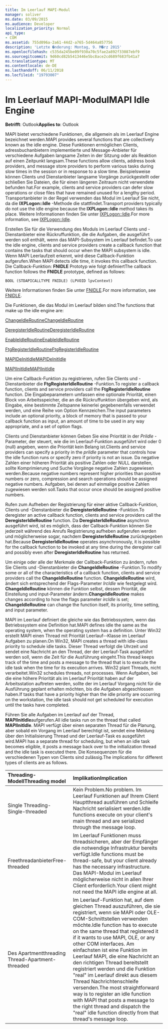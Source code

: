 ```yaml
---
title: Im Leerlauf MAPI-Modul
manager: soliver
ms.date: 03/09/2015
ms.audience: Developer
localization_priority: Normal
api_type:
- COM
ms.assetid: 755d096a-2a61-44d2-a765-5d464a857756
description: 'Letzte �nderung: Montag, 9. M�rz 2015'
ms.openlocfilehash: c535da245be09f930a70c5fae2a892f33087ebf9
ms.sourcegitcommit: 9d60cd82b5413446e5bc8ace2cd689f683fb41a7
ms.translationtype: MT
ms.contentlocale: de-DE
ms.lasthandoff: 06/11/2018
ms.locfileid: "19793007"
---
```

# <a name="mapi-idle-engine"></a><span data-ttu-id="51625-103">Im Leerlauf MAPI-Modul</span><span class="sxs-lookup"><span data-stu-id="51625-103">MAPI Idle Engine</span></span>

  
  
<span data-ttu-id="51625-104">**Betrifft**: Outlook</span><span class="sxs-lookup"><span data-stu-id="51625-104">**Applies to**: Outlook</span></span> 
  
<span data-ttu-id="51625-105">MAPI bietet verschiedene Funktionen, die allgemein als im Leerlauf Engine bezeichnet werden.</span><span class="sxs-lookup"><span data-stu-id="51625-105">MAPI provides several functions that are collectively known as the idle engine.</span></span> <span data-ttu-id="51625-106">Diese Funktionen ermöglichen Clients, adressbuchanbietern implementierte und Message-Anbieter für verschiedene Aufgaben langsame Zeiten in der Sitzung oder als Reaktion auf einen Zeitpunkt langsam.</span><span class="sxs-lookup"><span data-stu-id="51625-106">These functions allow clients, address book providers, and message store providers to perform various tasks during slow times in the session or in response to a slow time.</span></span> <span data-ttu-id="51625-107">Beispielsweise können Clients und Dienstanbieter langsame Vorgänge zurückgestellt oder schließen Sie Dateien, die für einen längeren Zeitraum nicht verwendete befunden hat.</span><span class="sxs-lookup"><span data-stu-id="51625-107">For example, clients and service providers can defer slow operations or close files that have remained unused for a lengthy period.</span></span> <span data-ttu-id="51625-108">Transportanbieter in der Regel verwenden das Modul im Leerlauf Sie nicht, da die **IXPLogon::Idle** -Methode die stattfindet.</span><span class="sxs-lookup"><span data-stu-id="51625-108">Transport providers typically do not use the idle engine because the **IXPLogon::Idle** method takes its place.</span></span> <span data-ttu-id="51625-109">Weitere Informationen finden Sie unter [IXPLogon::Idle](ixplogon-idle.md).</span><span class="sxs-lookup"><span data-stu-id="51625-109">For more information, see [IXPLogon::Idle](ixplogon-idle.md).</span></span>
  
<span data-ttu-id="51625-110">Erstellen Sie für die Verwendung des Moduls im Leerlauf Clients und -Dienstanbieter eine Rückruffunktion, die die Aufgaben, die ausgeführt werden soll enthält, wenn das MAPI-Subsystem im Leerlauf befindet.</span><span class="sxs-lookup"><span data-stu-id="51625-110">To use the idle engine, clients and service providers create a callback function that contains the tasks that should occur when the MAPI subsystem is idle.</span></span> <span data-ttu-id="51625-111">Wenn MAPI Leerlaufzeit erkennt, wird diese Callback-Funktion aufgerufen.</span><span class="sxs-lookup"><span data-stu-id="51625-111">When MAPI detects idle time, it invokes this callback function.</span></span> <span data-ttu-id="51625-112">Die Callback-Funktion: **FNIDLE** Prototyp wie folgt definiert</span><span class="sxs-lookup"><span data-stu-id="51625-112">The callback function follows the **FNIDLE** prototype, defined as follows:</span></span> 
  
 `BOOL (STDAPICALLTYPE FNIDLE) (LPVOID lpvContext)`
  
<span data-ttu-id="51625-113">Weitere Informationen finden Sie unter [FNIDLE](fnidle.md).</span><span class="sxs-lookup"><span data-stu-id="51625-113">For more information, see [FNIDLE](fnidle.md).</span></span>
  
<span data-ttu-id="51625-114">Die Funktionen, die das Modul im Leerlauf bilden sind:</span><span class="sxs-lookup"><span data-stu-id="51625-114">The functions that make up the idle engine are:</span></span>
  
[<span data-ttu-id="51625-115">ChangeIdleRoutine</span><span class="sxs-lookup"><span data-stu-id="51625-115">ChangeIdleRoutine</span></span>](changeidleroutine.md)
  
[<span data-ttu-id="51625-116">DeregisterIdleRoutine</span><span class="sxs-lookup"><span data-stu-id="51625-116">DeregisterIdleRoutine</span></span>](deregisteridleroutine.md)
  
[<span data-ttu-id="51625-117">EnableIdleRoutine</span><span class="sxs-lookup"><span data-stu-id="51625-117">EnableIdleRoutine</span></span>](enableidleroutine.md)
  
[<span data-ttu-id="51625-118">FtgRegisterIdleRoutine</span><span class="sxs-lookup"><span data-stu-id="51625-118">FtgRegisterIdleRoutine</span></span>](ftgregisteridleroutine.md)
  
[<span data-ttu-id="51625-119">MAPIDeInitIdle</span><span class="sxs-lookup"><span data-stu-id="51625-119">MAPIDeInitIdle</span></span>](mapideinitidle.md)
  
[<span data-ttu-id="51625-120">MAPIInitIdle</span><span class="sxs-lookup"><span data-stu-id="51625-120">MAPIInitIdle</span></span>](mapiinitidle.md)
  
<span data-ttu-id="51625-121">Um eine Callback-Funktion zu registrieren, rufen Sie Clients und -Dienstanbieter die **FtgRegisterIdleRoutine** -Funktion.</span><span class="sxs-lookup"><span data-stu-id="51625-121">To register a callback function, clients and service providers call the **FtgRegisterIdleRoutine** function.</span></span> <span data-ttu-id="51625-122">Die Eingabeparametern umfassen eine optionale Priorität, einen Block von Arbeitsspeicher, die an die Rückruffunktion übergeben wird, als Eingabe, eine bestimmte Zeitspanne keinerlei gegebenenfalls verwendet werden, und eine Reihe von Option Kennzeichen.</span><span class="sxs-lookup"><span data-stu-id="51625-122">The input parameters include an optional priority, a block of memory that is passed to your callback function as input, an amount of time to be used in any way appropriate, and a set of option flags.</span></span> 
  
<span data-ttu-id="51625-123">Clients und Dienstanbieter können Geben Sie eine Priorität in der _PriIdle_ -Parameter, der steuert, wie die im Leerlauf-Funktion ausgeführt wird oder 0 (null) angeben, wenn die Priorität kein Belang ist.</span><span class="sxs-lookup"><span data-stu-id="51625-123">Clients and service providers can specify a priority in the  _priIdle_ parameter that controls how the idle function runs or specify zero if priority is not an issue.</span></span> <span data-ttu-id="51625-124">Da negative Zahlen einer höheren Priorität als positive Zahlen oder NULL darstellen, sollte Komprimierung und Suche Vorgänge negative Zahlen zugewiesen werden.</span><span class="sxs-lookup"><span data-stu-id="51625-124">Because negative numbers represent higher priorities than positive numbers or zero, compression and search operations should be assigned negative numbers.</span></span> <span data-ttu-id="51625-125">Aufgaben, bei denen auf einmalige positive Zahlen zugewiesen werden soll.</span><span class="sxs-lookup"><span data-stu-id="51625-125">Tasks that occur once should be assigned positive numbers.</span></span> 
  
<span data-ttu-id="51625-126">Rufen zum Aufheben der Registrierung für einer aktive Callback-Funktion, Clients und -Dienstanbieter die **DeregisterIdleRoutine** -Funktion.</span><span class="sxs-lookup"><span data-stu-id="51625-126">To deregister an active callback function, clients and service providers call the **DeregisterIdleRoutine** function.</span></span> <span data-ttu-id="51625-127">Da **DeregisterIdleRoutine** asynchron ausgeführt wird, ist es möglich, dass der Callback-Funktion können Sie jederzeit während des Anrufs Registrierung aufheben aufgerufen werden und möglicherweise sogar, nachdem **DeregisterIdleRoutine** zurückgegeben hat.</span><span class="sxs-lookup"><span data-stu-id="51625-127">Because **DeregisterIdleRoutine** operates asynchronously, it is possible for the callback function to be invoked at any time during the deregister call and possibly even after **DeregisterIdleRoutine** has returned.</span></span> 
  
<span data-ttu-id="51625-128">Um einige oder alle der Merkmale der Callback-Funktion zu ändern, rufen Sie Clients und -Dienstanbieter die **ChangeIdleRoutine** -Funktion.</span><span class="sxs-lookup"><span data-stu-id="51625-128">To modify some or all of the characteristics of a callback function, clients and service providers call the **ChangeIdleRoutine** function.</span></span> <span data-ttu-id="51625-129">**ChangeIdleRoutine** wird, ändert sich entsprechend der Flags-Parameter _IrcIdle_ wie festgelegt wird. **ChangeIdleRoutine** können die Funktion selbst, dessen Priorität, die Einstellung und input-Parameter ändern.</span><span class="sxs-lookup"><span data-stu-id="51625-129">**ChangeIdleRoutine** makes changes according to how the flags parameter  _ircIdle_ is set; **ChangeIdleRoutine** can change the function itself, its priority, time setting, and input parameter.</span></span> 
  
<span data-ttu-id="51625-130">MAPI im Leerlauf definiert die gleiche wie das Betriebssystem, wenn das Betriebssystem eine Definition hat.</span><span class="sxs-lookup"><span data-stu-id="51625-130">MAPI defines idle the same as the operating system, when the operating system has a definition.</span></span> <span data-ttu-id="51625-131">Unter Win32 erstellt MAPI einen Thread mit Priorität Leerlauf--Klasse im Leerlauf Aufgaben zu planen.</span><span class="sxs-lookup"><span data-stu-id="51625-131">On Win32, MAPI creates a thread with idle-class priority to schedule idle tasks.</span></span> <span data-ttu-id="51625-132">Dieser Thread verfolgt die Uhrzeit und sendet eine Nachricht an den Thread, der der Leerlauf-Task ausgeführt werden soll, wenn die Zeit für die Ausführung eingeht.</span><span class="sxs-lookup"><span data-stu-id="51625-132">This thread keeps track of the time and posts a message to the thread that is to execute the idle task when the time for its execution arrives.</span></span> <span data-ttu-id="51625-133">Win32 plant Threads, nicht verarbeitet.</span><span class="sxs-lookup"><span data-stu-id="51625-133">Win32 schedules threads, not processes.</span></span> <span data-ttu-id="51625-134">Wenn Aufgaben, bei die eine höhere Priorität als im Leerlauf Priorität haben auf der Arbeitsstation auftreten werden, sollte der im Leerlauf Vorgang nicht für die Ausführung geplant erhalten möchten, bis die Aufgaben abgeschlossen haben.</span><span class="sxs-lookup"><span data-stu-id="51625-134">If tasks that have a priority higher than the idle priority are occurring on the workstation, the idle task should not get scheduled for execution until the tasks have completed.</span></span> 
  
<span data-ttu-id="51625-135">Führen Sie alle Aufgaben im Leerlauf auf der Thread, **MAPIInitIdle**aufgerufen.</span><span class="sxs-lookup"><span data-stu-id="51625-135">All idle tasks run on the thread that called **MAPIInitIdle**.</span></span> <span data-ttu-id="51625-136">MAPI verfügt über einen separaten Thread für die Planung, aber sobald ein Vorgang im Leerlauf berechtigt ist, sendet eine Meldung über den Initialisierung Thread und der Leerlauf-Task es ausgeführt wird.</span><span class="sxs-lookup"><span data-stu-id="51625-136">MAPI has a separate thread for scheduling, but when an idle task becomes eligible, it posts a message back over to the initialization thread and the idle task is executed there.</span></span> <span data-ttu-id="51625-137">Die Konsequenzen für die verschiedenen Typen von Clients sind zulässig.</span><span class="sxs-lookup"><span data-stu-id="51625-137">The implications for different types of clients are as follows.</span></span>
  
|<span data-ttu-id="51625-138">**Threading-Modell**</span><span class="sxs-lookup"><span data-stu-id="51625-138">**Threading model**</span></span>|<span data-ttu-id="51625-139">**Implikation**</span><span class="sxs-lookup"><span data-stu-id="51625-139">**Implication**</span></span>|
|:-----|:-----|
|<span data-ttu-id="51625-140">Single Threading-</span><span class="sxs-lookup"><span data-stu-id="51625-140">Single-threaded</span></span>  <br/> |<span data-ttu-id="51625-141">Kein Problem.</span><span class="sxs-lookup"><span data-stu-id="51625-141">No problem.</span></span> <span data-ttu-id="51625-142">Im Leerlauf Funktionen auf Ihrem Client Hauptthread ausführen und Schleife Nachricht serialisiert werden.</span><span class="sxs-lookup"><span data-stu-id="51625-142">Idle functions execute on your client's main thread and are serialized through the message loop.</span></span>  <br/> |
|<span data-ttu-id="51625-143">Freethreadanbieter</span><span class="sxs-lookup"><span data-stu-id="51625-143">Free-threaded</span></span>  <br/> |<span data-ttu-id="51625-144">Im Leerlauf Funktionen muss threadsicheren, aber der Empfänger die notwendige Infrastruktur bereits verfügt.</span><span class="sxs-lookup"><span data-stu-id="51625-144">Idle functions must be thread-safe, but your client already has the necessary infrastructure.</span></span> <span data-ttu-id="51625-145">Das MAPI-Modul im Leerlauf möglicherweise nicht in allen Ihrer Client erforderlich.</span><span class="sxs-lookup"><span data-stu-id="51625-145">Your client might not need the MAPI idle engine at all.</span></span>  <br/> |
|<span data-ttu-id="51625-146">Des Apartmentthreading Thread-</span><span class="sxs-lookup"><span data-stu-id="51625-146">Apartment-threaded</span></span>  <br/> |<span data-ttu-id="51625-147">Im Leerlauf-Funktion hat, auf dem gleichen Thread auszuführen, die sie registriert, wenn sie MAPI oder OLE-COM-Schnittstellen verwenden möchte.</span><span class="sxs-lookup"><span data-stu-id="51625-147">Idle function has to execute on the same thread that registered it if it wants to use MAPI, OLE, or any other COM interfaces.</span></span> <span data-ttu-id="51625-148">Am einfachsten ist eine Funktion im Leerlauf MAPI, die eine Nachricht an den richtigen Thread bereitstellt registriert werden und die Funktion "real" im Leerlauf direkt aus diesem Thread Nachrichtenschleife versenden.</span><span class="sxs-lookup"><span data-stu-id="51625-148">The most straightforward way is to register an idle function with MAPI that posts a message to the right thread and dispatch the "real" idle function directly from that thread's message loop.</span></span>  <br/> |
   

